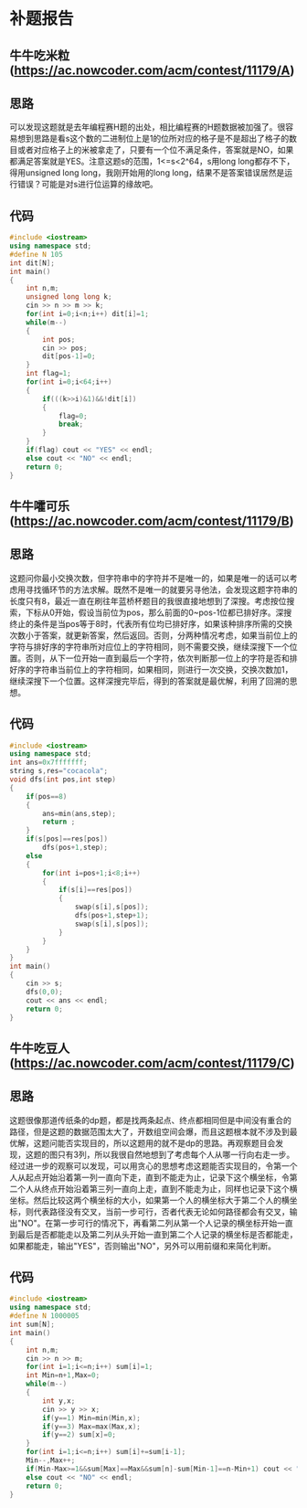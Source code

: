 # 补题报告

## 牛牛吃米粒(https://ac.nowcoder.com/acm/contest/11179/A)

## 思路

可以发现这题就是去年编程赛H题的出处，相比编程赛的H题数据被加强了。很容易想到思路是看s这个数的二进制位上是1的位所对应的格子是不是超出了格子的数目或者对应格子上的米被拿走了，只要有一个位不满足条件，答案就是NO，如果都满足答案就是YES。注意这题s的范围，1<=s<2^64，s用long long都存不下，得用unsigned long long，我刚开始用的long long，结果不是答案错误居然是运行错误？可能是对s进行位运算的缘故吧。

## 代码

```cpp
#include <iostream>
using namespace std;
#define N 105
int dit[N];
int main()
{
    int n,m;
    unsigned long long k;
    cin >> n >> m >> k;
    for(int i=0;i<n;i++) dit[i]=1;
    while(m--)
    {
        int pos;
        cin >> pos;
        dit[pos-1]=0;
    }
    int flag=1;
    for(int i=0;i<64;i++)
    {
        if(((k>>i)&1)&&!dit[i])
        {
            flag=0;
            break;
        }
    }
    if(flag) cout << "YES" << endl;
    else cout << "NO" << endl;
    return 0;
}
```

## 牛牛嚯可乐(https://ac.nowcoder.com/acm/contest/11179/B)

## 思路

这题问你最小交换次数，但字符串中的字符并不是唯一的，如果是唯一的话可以考虑用寻找循环节的方法求解。既然不是唯一的就要另寻他法，会发现这题字符串的长度只有8，最近一直在刷往年蓝桥杯题目的我很直接地想到了深搜。考虑按位搜索，下标从0开始，假设当前位为pos，那么前面的0~pos-1位都已排好序。深搜终止的条件是当pos等于8时，代表所有位均已排好序，如果该种排序所需的交换次数小于答案，就更新答案，然后返回。否则，分两种情况考虑，如果当前位上的字符与排好序的字符串所对应位上的字符相同，则不需要交换，继续深搜下一个位置。否则，从下一位开始一直到最后一个字符，依次判断那一位上的字符是否和排好序的字符串当前位上的字符相同，如果相同，则进行一次交换，交换次数加1，继续深搜下一个位置。这样深搜完毕后，得到的答案就是最优解，利用了回溯的思想。

## 代码

```cpp
#include <iostream>
using namespace std;
int ans=0x7fffffff;
string s,res="cocacola";
void dfs(int pos,int step)
{
    if(pos==8)
    {
        ans=min(ans,step);
        return ;
    }
    if(s[pos]==res[pos])
        dfs(pos+1,step);
    else
    {
        for(int i=pos+1;i<8;i++)
        {
            if(s[i]==res[pos])
            {
                swap(s[i],s[pos]);
                dfs(pos+1,step+1);
                swap(s[i],s[pos]);
            }
        }
    }
}
int main()
{
    cin >> s;
    dfs(0,0);
    cout << ans << endl;
    return 0;
}
```

## 牛牛吃豆人(https://ac.nowcoder.com/acm/contest/11179/C)

## 思路

这题很像那道传纸条的dp题，都是找两条起点、终点都相同但是中间没有重合的路径，但是这题的数据范围太大了，开数组空间会爆，而且这题根本就不涉及到最优解，这题问能否实现目的，所以这题用的就不是dp的思路。再观察题目会发现，这题的图只有3列，所以我很自然地想到了考虑每个人从哪一行向右走一步。经过进一步的观察可以发现，可以用贪心的思想考虑这题能否实现目的，令第一个人从起点开始沿着第一列一直向下走，直到不能走为止，记录下这个横坐标，令第二个人从终点开始沿着第三列一直向上走，直到不能走为止，同样也记录下这个横坐标。然后比较这两个横坐标的大小，如果第一个人的横坐标大于第二个人的横坐标，则代表路径没有交叉，当前一步可行，否者代表无论如何路径都会有交叉，输出"NO"。在第一步可行的情况下，再看第二列从第一个人记录的横坐标开始一直到最后是否都能走以及第二列从头开始一直到第二个人记录的横坐标是否都能走，如果都能走，输出"YES"，否则输出"NO"，另外可以用前缀和来简化判断。

## 代码

```cpp
#include <iostream>
using namespace std;
#define N 1000005
int sum[N];
int main()
{
    int n,m;
    cin >> n >> m;
    for(int i=1;i<=n;i++) sum[i]=1;
    int Min=n+1,Max=0;
    while(m--)
    {
        int y,x;
        cin >> y >> x;
        if(y==1) Min=min(Min,x);
        if(y==3) Max=max(Max,x);
        if(y==2) sum[x]=0;
    }
    for(int i=1;i<=n;i++) sum[i]+=sum[i-1];
    Min--,Max++;
    if(Min-Max>=1&&sum[Max]==Max&&sum[n]-sum[Min-1]==n-Min+1) cout << "YES" << endl;
    else cout << "NO" << endl;
    return 0;
}
```
